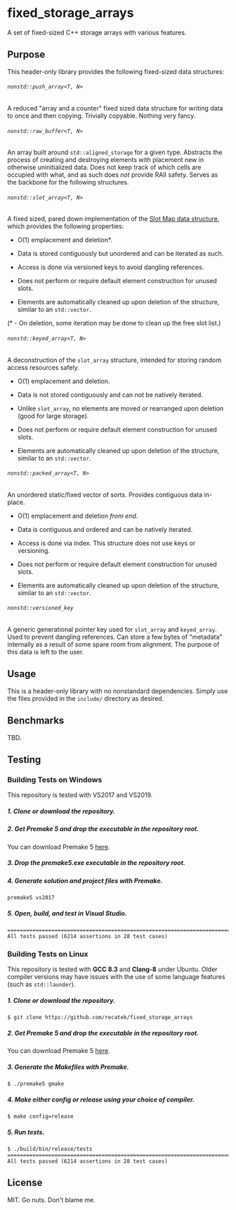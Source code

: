 # fixed_storage_arrays
A set of fixed-sized C++ storage arrays with various features.

## Purpose

This header-only library provides the following fixed-sized data structures:

###### `nonstd::push_array<T, N>`

A reduced "array and a counter" fixed sized data structure for writing data to once and then copying. Trivially copyable. Nothing very fancy.

###### `nonstd::raw_buffer<T, N>`

An array built around `std::aligned_storage` for a given type. Abstracts the process of creating and destroying elements with placement new in otherwise uninitialized data. Does not keep track of which cells are occupied with what, and as such does *not* provide RAII safety. Serves as the backbone for the following structures.

###### `nonstd::slot_array<T, N>`

A fixed sized, pared down implementation of the [Slot Map data structure](https://www.youtube.com/watch?v=SHaAR7XPtNU), which provides the following properties:

- O(1) emplacement and deletion*. 

- Data is stored contiguously but unordered and can be iterated as such.

- Access is done via versioned keys to avoid dangling references.

- Does not perform or require default element construction for unused slots.

- Elements are automatically cleaned up upon deletion of the structure, similar to an `std::vector`.

(* - On deletion, some iteration may be done to clean up the free slot list.)

###### `nonstd::keyed_array<T, N>`

A deconstruction of the `slot_array` structure, intended for storing random access resources safely.

- O(1) emplacement and deletion.

- Data is not stored contiguously and can not be natively iterated.

- Unlike `slot_array`, no elements are moved or rearranged upon deletion (good for large storage).

- Does not perform or require default element construction for unused slots.

- Elements are automatically cleaned up upon deletion of the structure, similar to an `std::vector`.

###### `nonstd::packed_array<T, N>`

An unordered static/fixed vector of sorts. Provides contiguous data in-place.

- O(1) emplacement and deletion *from end*.

- Data is contiguous and ordered and can be natively iterated.

- Access is done via index. This structure does not use keys or versioning.

- Does not perform or require default element construction for unused slots.

- Elements are automatically cleaned up upon deletion of the structure, similar to an `std::vector`.

###### `nonstd::versioned_key`

A generic generational pointer key used for `slot_array` and `keyed_array`. Used to prevent dangling references. Can store a few bytes of "metadata" internally as a result of some spare room from alignment. The purpose of this data is left to the user.

## Usage

This is a header-only library with no nonstandard dependencies. Simply use the files provided in the `include/` directory as desired.

## Benchmarks

TBD.

## Testing

### Building Tests on Windows
This repository is tested with VS2017 and VS2019.

##### 1. Clone or download the repository.

##### 2. Get Premake 5 and drop the executable in the repository root.
You can download Premake 5 [here](https://premake.github.io/download.html).

##### 3. Drop the premake5.exe executable in the repository root.

##### 4. Generate solution and project files with Premake.
```
premake5 vs2017
```

##### 5. Open, build, and test in Visual Studio.
```
===============================================================================
All tests passed (6214 assertions in 28 test cases)
```

### Building Tests on Linux
This repository is tested with **GCC 8.3** and **Clang-8** under Ubuntu. Older compiler versions may have issues with the use of some language features (such as `std::launder`).

##### 1. Clone or download the repository.
```
$ git clone https://github.com/recatek/fixed_storage_arrays
```

##### 2. Get Premake 5 and drop the executable in the repository root.
You can download Premake 5 [here](https://premake.github.io/download.html).

##### 3. Generate the Makefiles with Premake.
```
$ ./premake5 gmake
```

##### 4. Make either config or release using your choice of compiler.
```
$ make config=release
```

##### 5. Run tests.
```
$ ./build/bin/release/tests
===============================================================================
All tests passed (6214 assertions in 28 test cases)
```

## License

MIT. Go nuts. Don't blame me.
